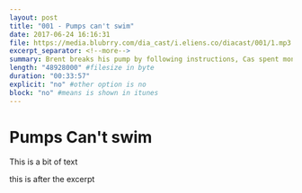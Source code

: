 ```yaml
---
layout: post
title: "001 - Pumps can't swim"
date: 2017-06-24 16:16:31
file: https://media.blubrry.com/dia_cast/i.eliens.co/diacast/001/1.mp3
excerpt_separator: <!--more-->
summary: Brent breaks his pump by following instructions, Cas spent money on things, and Adi pricks in weird places.duration: "14:50" #audio length in min
length: "48928000" #filesize in byte
duration: "00:33:57"
explicit: "no" #other option is no
block: "no" #means is shown in itunes
---
```

# Pumps Can't swim

This is a bit of text
<!--more-->
this is after the excerpt
